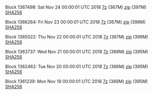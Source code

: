 Block 1367498: Sat Nov 24 00:00:01 UTC 2018 [7z](https://transfer.sh/V5DYy/bootstrap.dat.20181124.7z) (367M) [zip](https://transfer.sh/l6Y5h/bootstrap.dat.20181124.zip) (397M) [SHA256](https://transfer.sh/118bzQ/sha256.txt)

Block 1366264: Fri Nov 23 00:00:01 UTC 2018 [7z](https://transfer.sh/VaKDy/bootstrap.dat.20181123.7z) (367M) [zip](https://transfer.sh/HMZIa/bootstrap.dat.20181123.zip) (396M) [SHA256](https://transfer.sh/5ErtQ/sha256.txt)

Block 1365022: Thu Nov 22 00:00:01 UTC 2018 [7z](https://transfer.sh/zKyof/bootstrap.dat.20181122.7z) (367M) [zip](https://transfer.sh/gTR0p/bootstrap.dat.20181122.zip) (396M) [SHA256](https://transfer.sh/4QxCX/sha256.txt)

Block 1363737: Wed Nov 21 00:00:01 UTC 2018 [7z](https://transfer.sh/O4r31/bootstrap.dat.20181121.7z) (366M) [zip](https://transfer.sh/FaF9R/bootstrap.dat.20181121.zip) (395M) [SHA256](https://transfer.sh/rFfQo/sha256.txt)

Block 1362462: Tue Nov 20 00:00:01 UTC 2018 [7z](https://transfer.sh/pyM7x/bootstrap.dat.20181120.7z) (366M) [zip]() (395M) [SHA256](https://transfer.sh/12YlFI/sha256.txt)

Block 1361239: Mon Nov 19 00:00:01 UTC 2018 [7z](https://transfer.sh/TVIhv/bootstrap.dat.20181119.7z) (366M) [zip](https://transfer.sh/pazJB/bootstrap.dat.20181119.zip) (395M) [SHA256](https://transfer.sh/ioff6/sha256.txt)
